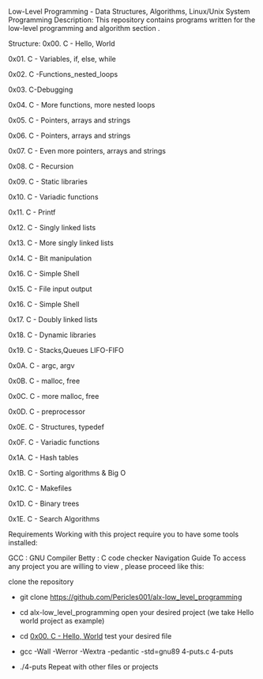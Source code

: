 Low-Level Programming - Data Structures, Algorithms, Linux/Unix System Programming
Description:
This repository contains programs written for the low-level programming and algorithm section .

Structure:
0x00. C - Hello, World

0x01. C - Variables, if, else, while

0x02. C -Functions_nested_loops

0x03. C-Debugging

0x04. C - More functions, more nested loops

0x05. C - Pointers, arrays and strings

0x06. C - Pointers, arrays and strings

0x07. C - Even more pointers, arrays and strings

0x08. C - Recursion

0x09. C - Static libraries

0x10. C - Variadic functions

0x11. C - Printf

0x12. C - Singly linked lists

0x13. C - More singly linked lists

0x14. C - Bit manipulation

0x16. C - Simple Shell

0x15. C - File input output

0x16. C - Simple Shell

0x17. C - Doubly linked lists

0x18. C - Dynamic libraries

0x19. C - Stacks,Queues LIFO-FIFO

0x0A. C - argc, argv

0x0B. C - malloc, free

0x0C. C - more malloc, free

0x0D. C - preprocessor


0x0E. C - Structures, typedef


0x0F. C - Variadic functions

0x1A. C - Hash tables

0x1B. C - Sorting algorithms & Big O

0x1C. C - Makefiles

0x1D. C - Binary trees

0x1E. C - Search Algorithms

Requirements
Working with this project require you to have some tools installed:

GCC : GNU Compiler
Betty : C code checker
Navigation Guide
To access any project you are willing to view , please proceed like this:

clone the repository

  - git clone https://github.com/Pericles001/alx-low_level_programming
  - cd alx-low_level_programming
open your desired project (we take Hello world project as example)

  - cd [0x00. C - Hello, World](./0x00-hello_world)
test your desired file

  - gcc -Wall -Werror -Wextra -pedantic -std=gnu89 4-puts.c 4-puts
  - ./4-puts
Repeat with other files or projects
